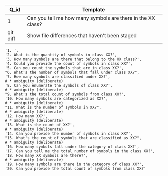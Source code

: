  Q_id | Template |
| --- | --- |
| 1 | Can you tell me how many symbols are there in the XX class? |
| git diff | Show file differences that haven't been staged |

    '1. ',
    '2. What is the quantity of symbols in class XX?',
    '3. How many symbols are there that belong to the XX class?',    
    '4. Could you provide the count of symbols in class XX?',
    '5. Can you count the symbols that are in class XX?',
    "6. What's the number of symbols that fall under class XX?",
    '7. How many symbols are classified under XX?',                             # * ambiguity (deliberate)
    '8. Can you enumerate the symbols of class XX?',                            # * ambiguity (deliberate)
    "9. What's the total count of symbols from class XX?",
    '10. How many symbols are categorized as XX?',                               # * ambiguity (deliberate)
    "11. What is the number of symbols in XX?",                                  # * ambiguity (deliberate)
    '12. How many XX?',                                                          # * ambiguity (deliberate)
    '13. What is the count of XX?',                                              # * ambiguity (deliberate)
    '14. Can you provide the number of symbols in class XX?',
    "15. What's the count of symbols that are classified as XX?",                # * ambiguity (deliberate)
    '16. How many symbols fall under the category of class XX?',
    '17. Can you tell me the total number of symbols in the class XX?',
    '18. How many XX symbols are there?',                                        # * ambiguity (deliberate)
    '19. How many symbols are there in the category of class XX?',
    '20. Can you provide the total count of symbols from class XX?'
